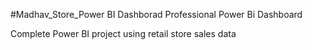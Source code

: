 #Madhav_Store_Power BI Dashborad
Professional Power Bi Dashboard

Complete Power BI project using retail store sales data

